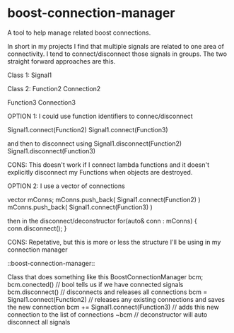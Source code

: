 boost-connection-manager
========================

A tool to help manage related boost connections.

In short in my projects I find that multiple signals are related to one area of connectivity.  I tend to connect/disconnect those signals in groups.  The two straight forward approaches are this.


Class 1:
  Signal1

Class 2:
  Function2
  Connection2

  Function3
  Connection3

OPTION 1: I could use function identifiers to connec/disconnect 

Signal1.connect(Function2)
Signal1.connect(Function3)

and then to disconnect using
Signal1.disconnect(Function2)
Signal1.disconnect(Function3)

CONS: This doesn't work if I connect lambda functions and it doesn't explicitly disconnect my Functions when objects are destroyed.

OPTION 2: I use a vector of connections

vector<Connection> mConns;
mConns.push_back( Signal1.connect(Function2) )
mConns.push_back( Signal1.connect(Function3) )

then in the disconnect/deconstructor
for(auto& conn : mConns) { conn.disconnect(); }

CONS:  Repetative, but this is more or less the structure I'll be using in my connection manager

::boost-connection-manager::

Class that does something like this
BoostConnectionManager bcm;
bcm.conected() // bool tells us if we have connected signals
bcm.disconnect() // disconnects and releases all connections
bcm = Signal1.connect(Function2) // releases any existing connections and saves the new connection
bcm += Signal1.connect(Function3) // adds this new connection to the list of connections
~bcm // deconstructor will auto disconnect all signals
 
